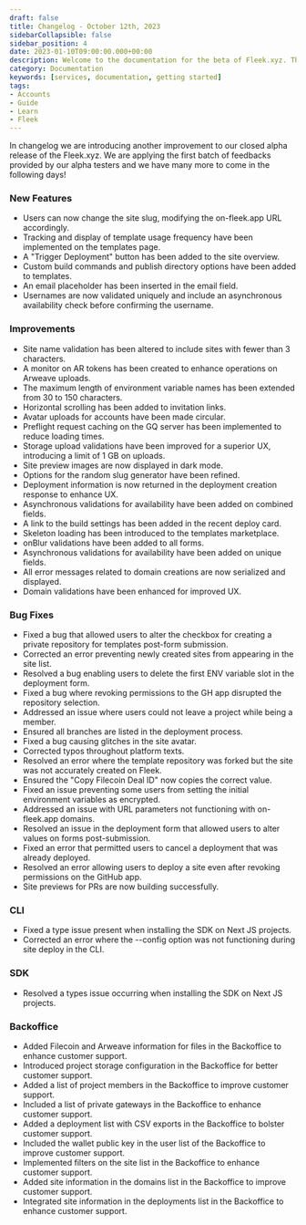 ```yaml
---
draft: false
title: Changelog - October 12th, 2023
sidebarCollapsible: false
sidebar_position: 4
date: 2023-01-10T09:00:00.000+00:00
description: Welcome to the documentation for the beta of Fleek.xyz. This is the changelog for October 12th, 2023, find all the new features & updates of the Fleek Platform here.
category: Documentation
keywords: [services, documentation, getting started]
tags:
- Accounts
- Guide
- Learn
- Fleek
---
```


In changelog we are introducing another improvement to our closed alpha release of the Fleek.xyz. We are applying the first batch of feedbacks provided by our alpha testers and we have many more to come in the following days! 

### New Features
- Users can now change the site slug, modifying the on-fleek.app URL accordingly.
- Tracking and display of template usage frequency have been implemented on the templates page.
- A "Trigger Deployment" button has been added to the site overview.
- Custom build commands and publish directory options have been added to templates.
- An email placeholder has been inserted in the email field.
- Usernames are now validated uniquely and include an asynchronous availability check before confirming the username.

### Improvements
- Site name validation has been altered to include sites with fewer than 3 characters.
- A monitor on AR tokens has been created to enhance operations on Arweave uploads.
- The maximum length of environment variable names has been extended from 30 to 150 characters.
- Horizontal scrolling has been added to invitation links.
- Avatar uploads for accounts have been made circular.
- Preflight request caching on the GQ server has been implemented to reduce loading times.
- Storage upload validations have been improved for a superior UX, introducing a limit of 1 GB on uploads.
- Site preview images are now displayed in dark mode.
- Options for the random slug generator have been refined.
- Deployment information is now returned in the deployment creation response to enhance UX.
- Asynchronous validations for availability have been added on combined fields.
- A link to the build settings has been added in the recent deploy card.
- Skeleton loading has been introduced to the templates marketplace.
- onBlur validations have been added to all forms.
- Asynchronous validations for availability have been added on unique fields.
- All error messages related to domain creations are now serialized and displayed.
- Domain validations have been enhanced for improved UX.

### Bug Fixes
- Fixed a bug that allowed users to alter the checkbox for creating a private repository for templates post-form submission.
- Corrected an error preventing newly created sites from appearing in the site list.
- Resolved a bug enabling users to delete the first ENV variable slot in the deployment form.
- Fixed a bug where revoking permissions to the GH app disrupted the repository selection.
- Addressed an issue where users could not leave a project while being a member.
- Ensured all branches are listed in the deployment process.
- Fixed a bug causing glitches in the site avatar.
- Corrected typos throughout platform texts.
- Resolved an error where the template repository was forked but the site was not accurately created on Fleek.
- Ensured the "Copy Filecoin Deal ID" now copies the correct value.
- Fixed an issue preventing some users from setting the initial environment variables as encrypted.
- Addressed an issue with URL parameters not functioning with on-fleek.app domains.
- Resolved an issue in the deployment form that allowed users to alter values on forms post-submission.
- Fixed an error that permitted users to cancel a deployment that was already deployed.
- Resolved an error allowing users to deploy a site even after revoking permissions on the GitHub app.
- Site previews for PRs are now building successfully.

### CLI
- Fixed a type issue present when installing the SDK on Next JS projects.
- Corrected an error where the --config option was not functioning during site deploy in the CLI.

### SDK
- Resolved a types issue occurring when installing the SDK on Next JS projects.

### Backoffice
- Added Filecoin and Arweave information for files in the Backoffice to enhance customer support.
- Introduced project storage configuration in the Backoffice for better customer support.
- Added a list of project members in the Backoffice to improve customer support.
- Included a list of private gateways in the Backoffice to enhance customer support.
- Added a deployment list with CSV exports in the Backoffice to bolster customer support.
- Included the wallet public key in the user list of the Backoffice to improve customer support.
- Implemented filters on the site list in the Backoffice to enhance customer support.
- Added site information in the domains list in the Backoffice to improve customer support.
- Integrated site information in the deployments list in the Backoffice to enhance customer support.

